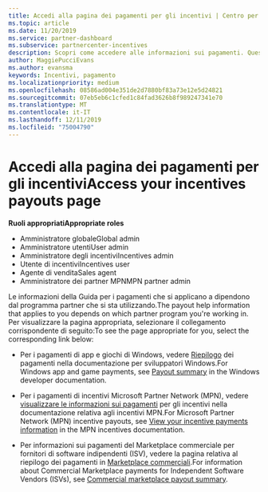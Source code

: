 ```yaml
---
title: Accedi alla pagina dei pagamenti per gli incentivi | Centro per i partner
ms.topic: article
ms.date: 11/20/2019
ms.service: partner-dashboard
ms.subservice: partnercenter-incentives
description: Scopri come accedere alle informazioni sui pagamenti. Questo vale per i pagamenti di app e giochi di Windows, nonché per i pagamenti di incentivi MPN.
author: MaggiePucciEvans
ms.author: evansma
keywords: Incentivi, pagamento
ms.localizationpriority: medium
ms.openlocfilehash: 08586ad004e351de2d7880bf83a73e12e5d24821
ms.sourcegitcommit: 07eb5eb6c1cfed1c84fad3626b8f989247341e70
ms.translationtype: MT
ms.contentlocale: it-IT
ms.lasthandoff: 12/11/2019
ms.locfileid: "75004790"
---
```

# <a name="access-your-incentives-payouts-page"></a><span data-ttu-id="dad4e-105">Accedi alla pagina dei pagamenti per gli incentivi</span><span class="sxs-lookup"><span data-stu-id="dad4e-105">Access your incentives payouts page</span></span>

<span data-ttu-id="dad4e-106">**Ruoli appropriati**</span><span class="sxs-lookup"><span data-stu-id="dad4e-106">**Appropriate roles**</span></span>
-   <span data-ttu-id="dad4e-107">Amministratore globale</span><span class="sxs-lookup"><span data-stu-id="dad4e-107">Global admin</span></span>
-   <span data-ttu-id="dad4e-108">Amministratore utenti</span><span class="sxs-lookup"><span data-stu-id="dad4e-108">User admin</span></span>
-   <span data-ttu-id="dad4e-109">Amministratore degli incentivi</span><span class="sxs-lookup"><span data-stu-id="dad4e-109">Incentives admin</span></span>
-   <span data-ttu-id="dad4e-110">Utente di incentivi</span><span class="sxs-lookup"><span data-stu-id="dad4e-110">Incentives user</span></span>
-   <span data-ttu-id="dad4e-111">Agente di vendita</span><span class="sxs-lookup"><span data-stu-id="dad4e-111">Sales agent</span></span>
-   <span data-ttu-id="dad4e-112">Amministratore dei partner MPN</span><span class="sxs-lookup"><span data-stu-id="dad4e-112">MPN partner admin</span></span>

<span data-ttu-id="dad4e-113">Le informazioni della Guida per i pagamenti che si applicano a dipendono dal programma partner che si sta utilizzando.</span><span class="sxs-lookup"><span data-stu-id="dad4e-113">The payout help information that applies to you depends on which partner program you're working in.</span></span> <span data-ttu-id="dad4e-114">Per visualizzare la pagina appropriata, selezionare il collegamento corrispondente di seguito:</span><span class="sxs-lookup"><span data-stu-id="dad4e-114">To see the page appropriate for you, select the corresponding link below:</span></span>

- <span data-ttu-id="dad4e-115">Per i pagamenti di app e giochi di Windows, vedere [Riepilogo](https://docs.microsoft.com/windows/uwp/publish/payout-summary) dei pagamenti nella documentazione per sviluppatori Windows.</span><span class="sxs-lookup"><span data-stu-id="dad4e-115">For Windows app and game payments, see [Payout summary](https://docs.microsoft.com/windows/uwp/publish/payout-summary) in the Windows developer documentation.</span></span>

- <span data-ttu-id="dad4e-116">Per i pagamenti di incentivi Microsoft Partner Network (MPN), vedere [visualizzare le informazioni sui pagamenti](understand-incentive-payouts.md) per gli incentivi nella documentazione relativa agli incentivi MPN.</span><span class="sxs-lookup"><span data-stu-id="dad4e-116">For Microsoft Partner Network (MPN) incentive payouts, see [View your incentive payments information](understand-incentive-payouts.md) in the MPN incentives documentation.</span></span>

- <span data-ttu-id="dad4e-117">Per informazioni sui pagamenti del Marketplace commerciale per fornitori di software indipendenti (ISV), vedere la pagina relativa al riepilogo dei pagamenti in [Marketplace commerciali](https://docs.microsoft.com/azure/marketplace/partner-center-portal/payout-summary).</span><span class="sxs-lookup"><span data-stu-id="dad4e-117">For information about Commercial Marketplace payments for Independent Software Vendors (ISVs), see [Commercial marketplace payout summary](https://docs.microsoft.com/azure/marketplace/partner-center-portal/payout-summary).</span></span>
